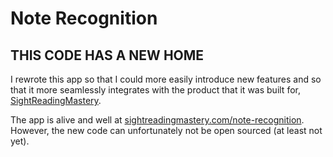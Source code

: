 # Note Recognition #

## THIS CODE HAS A NEW HOME ##

I rewrote this app so that I could more easily introduce new features and so that it more seamlessly integrates with the product that it was built for, [SightReadingMastery](https://sightreadingmastery.com/).

The app is alive and well at [sightreadingmastery.com/note-recognition](https://sightreadingmastery.com/note-recognition). However, the new code can unfortunately not be open sourced (at least not yet).

